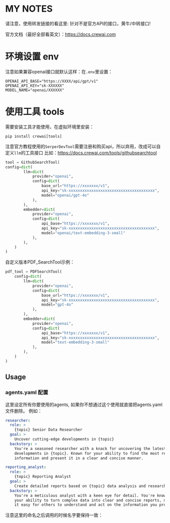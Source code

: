 # MY NOTES
请注意，使用转发链接的看这里: 针对不是官方API的接口，黄牛/中转接口!

官方文档（最好全部看英文）：https://docs.crewai.com

# 环境设置 env
注意如果兼容openai接口就默认这样：在`.env`里设置：
```# your env
OPENAI_API_BASE="https://XXXX/api/gpt/v1"
OPENAI_API_KEY="sk-XXXXXX"
MODEL_NAME="openai/XXXXXX"
```
# 使用工具 tools
需要安装工具才能使用，在虚拟环境里安装：
```shell
pip install crewai[tools]
```
注意官方教程使用的`SerperDevTool`需要注册和购买api，所以弃用，改成可以自定义`llm`的工具接口
比如：https://docs.crewai.com/tools/githubsearchtool
```python
tool = GithubSearchTool(
config=dict(
        llm=dict(
            provider="openai",
            config=dict(
                base_url="https://xxxxxxx/v1",
                api_key="sk-xxxxxxxxxxxxxxxxxxxxxxxxxxxxxxxxxxxxxx",
                model="openai/gpt-4o"
            ),
        ),
        embedder=dict(
            provider="openai",
            config=dict(
                api_base="https://xxxxxxx/v1",
                api_key="sk-xxxxxxxxxxxxxxxxxxxxxxxxxxxxxxxxxxxxxx",
                model="openai/text-embedding-3-small"
            ),
        ),
    )
)
```
自定义版本PDF_SearchTool示例：
```python
pdf_tool = PDFSearchTool(
    config=dict(
        llm=dict(
            provider="openai",
            config=dict(
                base_url="https://xxxxxxx/v1",
                api_key="sk-xxxxxxxxxxxxxxxxxxxxxxxxxxxxxxxxxxxxxx",
                model="gpt-4o"
            ),
        ),
        embedder=dict(
            provider="openai",
            config=dict(
                api_base="https://xxxxxxx/v1",
                api_key="sk-xxxxxxxxxxxxxxxxxxxxxxxxxxxxxxxxxxxxxx",
                model="text-embedding-3-small"
            ),
        ),
    )
)
```

## Usage
### agents.yaml 配置
这里设定所有你要使用的agents, 如果你不想通过这个使用就直接把agents.yaml文件删除。
例如：
```yaml
researcher:
  role: >
    {topic} Senior Data Researcher
  goal: >
    Uncover cutting-edge developments in {topic}
  backstory: >
    You're a seasoned researcher with a knack for uncovering the latest
    developments in {topic}. Known for your ability to find the most relevant
    information and present it in a clear and concise manner.

reporting_analyst:
  role: >
    {topic} Reporting Analyst
  goal: >
    Create detailed reports based on {topic} data analysis and research findings
  backstory: >
    You're a meticulous analyst with a keen eye for detail. You're known for
    your ability to turn complex data into clear and concise reports, making
    it easy for others to understand and act on the information you provide.
```
注意这里的命名之后调用的时候名字要保持一致：
```python

```